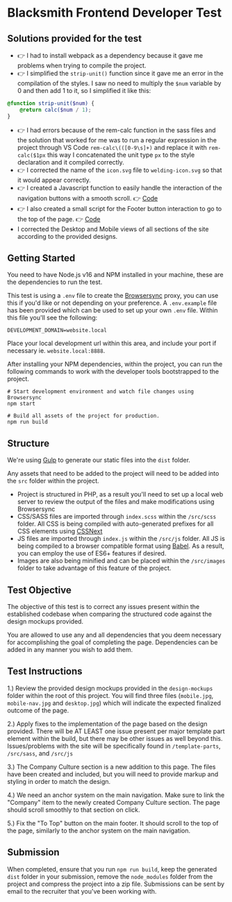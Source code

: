 # Blacksmith Frontend Developer Test

## Solutions provided for the test
- 👉 I had to install webpack as a dependency because it gave me problems when trying to compile the project.
- 👉 I simplified the `strip-unit()` function since it gave me an error in the compilation of the styles. I saw no need to multiply the `$num` variable by 0 and then add 1 to it, so I simplified it like this:
```scss
@function strip-unit($num) {
	@return calc($num / 1);
}
```
- 👉 I had errors because of the rem-calc function in the sass files and the solution that worked for me was to run a regular expression in the project through VS Code `rem-calc\(([0-9\s]+)` and replace it with `rem-calc($1px` this way I concatenated the unit type `px` to the style declaration and it compiled correctly.
- 👉 I corrected the name of the `icon.svg` file to `welding-icon.svg` so that it would appear correctly.
- 👉 I created a Javascript function to easily handle the interaction of the navigation buttons with a smooth scroll. 👉 [Code](https://github.com/bryan2811/bryan-blacksmith-test/blob/main/src/js/lib/navigation.js#L59:L85)
- 👉 I also created a small script for the Footer button interaction to go to the top of the page. 👉 [Code](https://github.com/bryan2811/bryan-blacksmith-test/blob/main/src/js/lib/footer-scroll-to-top.js)
- I corrected the Desktop and Mobile views of all sections of the site according to the provided designs.

## Getting Started

You need to have Node.js v16 and NPM installed in your machine, these are the dependencies to run the test.

This test is using a `.env` file to create the [Browsersync](https://www.browsersync.io/) proxy, you can use this if you'd like or not depending on your preference. A `.env.example` file has been provided which can be used to set up your own `.env` file. Within this file you'll see the following:

```
DEVELOPMENT_DOMAIN=website.local
```

Place your local development url within this area, and include your port if necessary ie. `website.local:8888`.

After installing your NPM dependencies, within the project, you can run the following commands to work with the developer tools bootstrapped to the project.

```
# Start development environment and watch file changes using Browsersync
npm start

# Build all assets of the project for production.
npm run build
```

## Structure

We're using [Gulp](https://gulpjs.com/) to generate our static files into the `dist` folder.

Any assets that need to be added to the project will need to be added into the `src` folder within the project.

- Project is structured in PHP, as a result you'll need to set up a local web server to review the output of the files and make modifications using Browsersync
- CSS/SASS files are imported through `index.scss` within the `/src/scss` folder. All CSS is being compiled with auto-generated prefixes for all CSS elements using [CSSNext](https://cssnext.github.io/)
- JS files are imported through `index.js` within the `/src/js` folder. All JS is being compiled to a browser compatible format using [Babel](https://babeljs.io/). As a result, you can employ the use of ES6+ features if desired.
- Images are also being minified and can be placed within the `/src/images` folder to take advantage of this feature of the project.

## Test Objective

The objective of this test is to correct any issues present within the established codebase when comparing the structured code against the design mockups provided.

You are allowed to use any and all dependencies that you deem necessary for accomplishing the goal of completing the page. Dependencies can be added in any manner you wish to add them.

## Test Instructions

1.) Review the provided design mockups provided in the `design-mockups` folder within the root of this project. You will find three files (`mobile.jpg`, `mobile-nav.jpg` and `desktop.jpg`) which will indicate the expected finalized outcome of the page.

2.) Apply fixes to the implementation of the page based on the design provided. There will be AT LEAST one issue present per major template part element within the build, but there may be other issues as well beyond this. Issues/problems with the site will be specifically found in `/template-parts`, `/src/sass`, and `/src/js`

3.) The Company Culture section is a new addition to this page. The files have been created and included, but you will need to provide markup and styling in order to match the design.

4.) We need an anchor system on the main navigation. Make sure to link the "Company" item to the newly created Company Culture section. The page should scroll smoothly to that section on click.

5.) Fix the "To Top" button on the main footer. It should scroll to the top of the page, similarly to the anchor system on the main navigation.

## Submission

When completed, ensure that you run `npm run build`, keep the generated `dist` folder in your submission, remove the `node_modules` folder from the project and compress the project into a zip file. Submissions can be sent by email to the recruiter that you've been working with.
